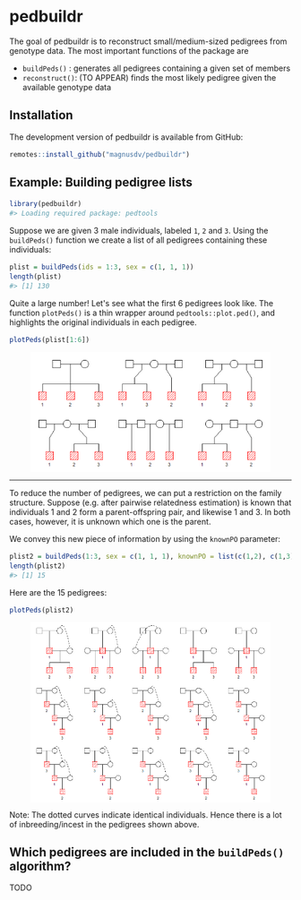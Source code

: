 
<!-- README.md is generated from README.Rmd. Please edit that file -->
pedbuildr
=========

The goal of pedbuildr is to reconstruct small/medium-sized pedigrees from genotype data. The most important functions of the package are

-   `buildPeds()` : generates all pedigrees containing a given set of members
-   `reconstruct()`: (TO APPEAR) finds the most likely pedigree given the available genotype data

Installation
------------

The development version of pedbuildr is available from GitHub:

``` r
remotes::install_github("magnusdv/pedbuildr")
```

Example: Building pedigree lists
--------------------------------

``` r
library(pedbuildr)
#> Loading required package: pedtools
```

Suppose we are given 3 male individuals, labeled `1`, `2` and `3`. Using the `buildPeds()` function we create a list of all pedigrees containing these individuals:

``` r
plist = buildPeds(ids = 1:3, sex = c(1, 1, 1))
length(plist)
#> [1] 130
```

Quite a large number! Let's see what the first 6 pedigrees look like. The function `plotPeds()` is a thin wrapper around `pedtools::plot.ped()`, and highlights the original individuals in each pedigree.

``` r
plotPeds(plist[1:6])
```

<img src="man/figures/README-unnamed-chunk-3-1.png" width="85%" style="display: block; margin: auto;" />

------------------------------------------------------------------------

To reduce the number of pedigrees, we can put a restriction on the family structure. Suppose (e.g. after pairwise relatedness estimation) is known that individuals 1 and 2 form a parent-offspring pair, and likewise 1 and 3. In both cases, however, it is unknown which one is the parent.

We convey this new piece of information by using the `knownPO` parameter:

``` r
plist2 = buildPeds(1:3, sex = c(1, 1, 1), knownPO = list(c(1,2), c(1,3)))
length(plist2)
#> [1] 15
```

Here are the 15 pedigrees:

``` r
plotPeds(plist2)
```

<img src="man/figures/README-unnamed-chunk-5-1.png" width="85%" style="display: block; margin: auto;" />

Note: The dotted curves indicate identical individuals. Hence there is a lot of inbreeding/incest in the pedigrees shown above.

Which pedigrees are included in the `buildPeds()` algorithm?
------------------------------------------------------------

TODO
